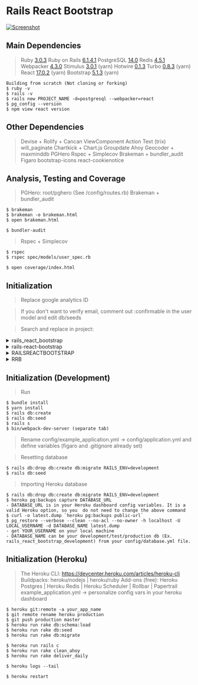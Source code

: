 # Rails React Bootstrap

[![Screenshot](https://rails-react-bootstrap.herokuapp.com/assets/og-fab128531615e906ea867fa57f4490e78698faf348e9f4df0f35df0cfce29af2.png)](https://rails-react-bootstrap.herokuapp.com)


## Main Dependencies

> Ruby [3.0.3](https://www.ruby-lang.org/en/downloads/releases/)
> Ruby on Rails [6.1.4.1](https://rubygems.org/gems/rails/versions)
> PostgreSQL [14.0](https://www.postgresql.org/support/versioning/)
> Redis [4.5.1](https://rubygems.org/gems/redis/versions)
> Webpacker [4.3.0](https://rubygems.org/gems/webpacker/versions)
> Stimulus [3.0.1](https://github.com/hotwired/stimulus/releases) (yarn)
> Hotwire [0.1.3](https://rubygems.org/gems/hotwire-rails/versions)
> Turbo [0.8.3](https://rubygems.org/gems/turbo-rails/versions) (yarn)
> React [17.0.2](https://reactjs.org/versions/) (yarn)
> Bootstrap [5.1.3](https://getbootstrap.com/docs/versions/) (yarn)
```
Building from scratch (Not cloning or forking)
$ ruby -v
$ rails -v
$ rails new PROJECT_NAME -d=postgresql --webpacker=react
$ pg_config --version
$ npm view react version
```


## Other Dependencies

> Devise + Rolify + Cancan
> ViewComponent
> Action Text (trix)
> will_paginate
> Chartkick + Chart.js
> Groupdate
> Ahoy
> Geocoder + maxminddb
> PGHero
> Rspec + Simplecov
> Brakeman + bundler_audit
> Figaro
> bootstrap-icons
> react-cookienotice


## Analysis, Testing and Coverage

> PGHero: root/pghero (See /config/routes.rb)
> Brakeman + bundler_audit
```
$ brakeman
$ brakeman -o brakeman.html
$ open brakeman.html

$ bundler-audit
```
> Rspec + Simplecov
```
$ rspec
$ rspec spec/models/user_spec.rb

$ open coverage/index.html
```


## Initialization

> Replace google analytics ID

> If you don't want to verify email, comment out :confirmable in the user model and edit db/seeds

> Search and replace in project:

<details>
  <summary>rails_react_bootstrap</summary>

  1. config/cable.yml
  2. config/database.yml
  3. config/environments/production.rb
</details>

<details>
  <summary>rails-react-bootstrap</summary>

  1.  config/database.yml
  2.  config/environments/production.rb
  3.  package.json
  4.  app/javascript/packs/components/cookieBanner.jsx
  5.  app/views/devise/mailer/confirmation_instructions.html.erb
  6.  app/views/devise/mailer/email_changed.html.erb
  7.  app/views/devise/mailer/password_change.html.erb
  8.  app/views/devise/mailer/reset_password_instructions.html.erb
  9.  app/views/devise/mailer/unlock_instructions.html.erb
  10. app/views/layouts/mailer.html.erb
  11. app/views/layouts/application.html.erb
</details>

<details>
  <summary>RAILSREACTBOOTSTRAP</summary>

  1. app/mailers/application_mailer.rb
  2. config/application.rb
  3. config/database.yml
  4. config/initializers/devise.rb
</details>

<details>
  <summary>RRB</summary>

  1. app/views/devise/mailer/confirmation_instructions.html.erb
  2. app/views/pages/terms_and_conditions.html.erb
  3. app/views/pages/welcome.html.erb
  4. app/views/report_mailer/daily.html.erb
  5. app/views/shared/_footer.html.erb
</details>


## Initialization (Development)

> Run
```
$ bundle install
$ yarn install
$ rails db:create
$ rails db:seed
$ rails s
$ bin/webpack-dev-server (separate tab)
```

> Rename config/example_application.yml -> config/application.yml and define variables (figaro and .gitignore already set)

> Resetting database
```
$ rails db:drop db:create db:migrate RAILS_ENV=development
$ rails db:seed
```
> Importing Heroku database
```
$ rails db:drop db:create db:migrate RAILS_ENV=development
$ heroku pg:backups capture DATABASE_URL
- DATABASE_URL is in your Heroku dashboard config variables. It is a valid Heroku option, so you  do not need to change the above command
$ curl -o latest.dump `heroku pg:backups public-url`
$ pg_restore --verbose --clean --no-acl --no-owner -h localhost -U LOCAL_USERNAME -d DATABASE_NAME latest.dump
- get YOUR_USERNAME on your local machine
- DATABASE_NAME can be your development/test/production db (Ex. rails_react_bootstrap_development) from your config/database.yml file.
```


## Initialization (Heroku)

> The Heroku CLI: https://devcenter.heroku.com/articles/heroku-cli
> Buildpacks: heroku/nodejs | heroku/ruby
> Add-ons (free): Heroku Postgres | Heroku Redis | Heroku Scheduler | Rollbar | Papertrail
> example_application.yml -> personalize config vars in your heroku dashboard
```
$ heroku git:remote -a your_app_name
$ git remote rename heroku production
$ git push production master
$ heroku run rake db:schema:load
$ heroku run rake db:seed
$ heroku run rake db:migrate

$ heroku run rails c
$ heroku run rake clean_ahoy
$ heroku run rake deliver_daily

$ heroku logs --tail

$ heroku restart
```
